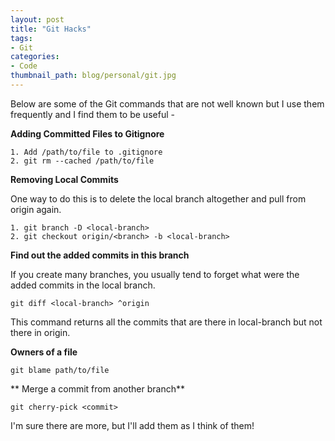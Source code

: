 ```yaml
---
layout: post
title: "Git Hacks"
tags:
- Git
categories:
- Code
thumbnail_path: blog/personal/git.jpg
---
```


Below are some of the Git commands that are not well known but I use them frequently and I find them to be useful - 

**Adding Committed Files to Gitignore**

	1. Add /path/to/file to .gitignore
	2. git rm --cached /path/to/file

**Removing Local Commits**

One way to do this is to delete the local branch altogether and pull from origin again.
	
	1. git branch -D <local-branch>
	2. git checkout origin/<branch> -b <local-branch>

**Find out the added commits in this branch**
	
If you create many branches, you usually tend to forget what were the added commits in the local branch.

	git diff <local-branch> ^origin

This command returns all the commits that are there in local-branch but not there in origin.

**Owners of a file**

	git blame path/to/file

** Merge a commit from another branch**
	
	git cherry-pick <commit>

I'm sure there are more, but I'll add them as I think of them!